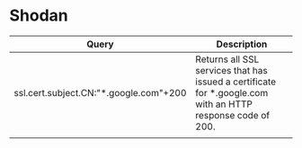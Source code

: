 # Shodan

| Query                                   | Description                                                                                                 |
| --------------------------------------- | ----------------------------------------------------------------------------------------------------------- |
| ssl.cert.subject.CN:"\*.google.com"+200 | Returns all SSL services that has issued a certificate for \*.google.com with an HTTP response code of 200. |
|                                         |                                                                                                             |
